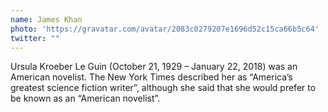 ```yaml
---
name: James Khan
photo: 'https://gravatar.com/avatar/2083c0279207e1696d52c15ca66b5c64'
twitter: ""
---
```

Ursula Kroeber Le Guin (October 21, 1929 – January 22, 2018) was an American
novelist. The New York Times described her as “America’s greatest  science fiction writer”, although she said that she would prefer to be known as an “American novelist”.